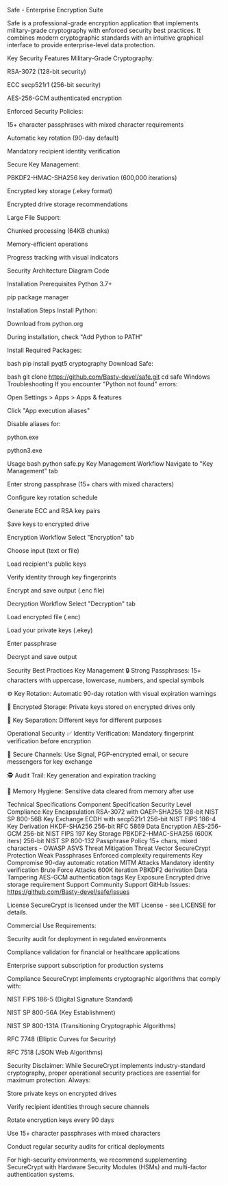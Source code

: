 Safe - Enterprise Encryption Suite

Safe is a professional-grade encryption application that implements military-grade cryptography with enforced security best practices. It combines modern cryptographic standards with an intuitive graphical interface to provide enterprise-level data protection.

Key Security Features
Military-Grade Cryptography:

RSA-3072 (128-bit security)

ECC secp521r1 (256-bit security)

AES-256-GCM authenticated encryption

Enforced Security Policies:

15+ character passphrases with mixed character requirements

Automatic key rotation (90-day default)

Mandatory recipient identity verification

Secure Key Management:

PBKDF2-HMAC-SHA256 key derivation (600,000 iterations)

Encrypted key storage (.ekey format)

Encrypted drive storage recommendations

Large File Support:

Chunked processing (64KB chunks)

Memory-efficient operations

Progress tracking with visual indicators

Security Architecture
Diagram
Code














Installation
Prerequisites
Python 3.7+

pip package manager

Installation Steps
Install Python:

Download from python.org

During installation, check "Add Python to PATH"

Install Required Packages:

bash
pip install pyqt5 cryptography
Download Safe:

bash
git clone https://github.com/Basty-devel/safe.git
cd safe
Windows Troubleshooting
If you encounter "Python not found" errors:

Open Settings > Apps > Apps & features

Click "App execution aliases"

Disable aliases for:

python.exe

python3.exe

Usage
bash
python safe.py
Key Management Workflow
Navigate to "Key Management" tab

Enter strong passphrase (15+ chars with mixed characters)

Configure key rotation schedule

Generate ECC and RSA key pairs

Save keys to encrypted drive

Encryption Workflow
Select "Encryption" tab

Choose input (text or file)

Load recipient's public keys

Verify identity through key fingerprints

Encrypt and save output (.enc file)

Decryption Workflow
Select "Decryption" tab

Load encrypted file (.enc)

Load your private keys (.ekey)

Enter passphrase

Decrypt and save output

Security Best Practices
Key Management
🔒 Strong Passphrases: 15+ characters with uppercase, lowercase, numbers, and special symbols

⚙️ Key Rotation: Automatic 90-day rotation with visual expiration warnings

💾 Encrypted Storage: Private keys stored on encrypted drives only

🔄 Key Separation: Different keys for different purposes

Operational Security
✅ Identity Verification: Mandatory fingerprint verification before encryption

🔐 Secure Channels: Use Signal, PGP-encrypted email, or secure messengers for key exchange

🕵️ Audit Trail: Key generation and expiration tracking

🧹 Memory Hygiene: Sensitive data cleared from memory after use

Technical Specifications
Component	Specification	Security Level	Compliance
Key Encapsulation	RSA-3072 with OAEP-SHA256	128-bit	NIST SP 800-56B
Key Exchange	ECDH with secp521r1	256-bit	NIST FIPS 186-4
Key Derivation	HKDF-SHA256	256-bit	RFC 5869
Data Encryption	AES-256-GCM	256-bit	NIST FIPS 197
Key Storage	PBKDF2-HMAC-SHA256 (600K iters)	256-bit	NIST SP 800-132
Passphrase Policy	15+ chars, mixed characters	-	OWASP ASVS
Threat Mitigation
Threat Vector	SecureCrypt Protection
Weak Passphrases	Enforced complexity requirements
Key Compromise	90-day automatic rotation
MITM Attacks	Mandatory identity verification
Brute Force Attacks	600K iteration PBKDF2 derivation
Data Tampering	AES-GCM authentication tags
Key Exposure	Encrypted drive storage requirement
Support
Community Support
GitHub Issues: https://github.com/Basty-devel/safe/issues

License
SecureCrypt is licensed under the MIT License - see LICENSE for details.

Commercial Use Requirements:

Security audit for deployment in regulated environments

Compliance validation for financial or healthcare applications

Enterprise support subscription for production systems

Compliance
SecureCrypt implements cryptographic algorithms that comply with:

NIST FIPS 186-5 (Digital Signature Standard)

NIST SP 800-56A (Key Establishment)

NIST SP 800-131A (Transitioning Cryptographic Algorithms)

RFC 7748 (Elliptic Curves for Security)

RFC 7518 (JSON Web Algorithms)

Security Disclaimer: While SecureCrypt implements industry-standard cryptography, proper operational security practices are essential for maximum protection. Always:

Store private keys on encrypted drives

Verify recipient identities through secure channels

Rotate encryption keys every 90 days

Use 15+ character passphrases with mixed characters

Conduct regular security audits for critical deployments

For high-security environments, we recommend supplementing SecureCrypt with Hardware Security Modules (HSMs) and multi-factor authentication systems.
